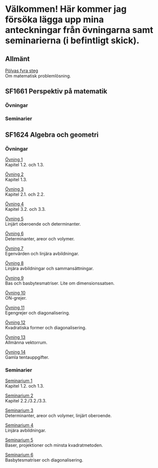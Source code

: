# Välkommen! Här kommer jag försöka lägga upp mina anteckningar från övningarna samt seminarierna (i befintligt skick).

## Allmänt
 
<a href="https://github.com/jonascon/jonascon.github.io/blob/master/polya.pdf">Pòlyas fyra steg</a> <br/> 
Om matematisk problemlösning.

## SF1661 Perspektiv på matematik

### Övningar


### Seminarier

## SF1624 Algebra och geometri
### Övningar
<a href="https://github.com/jonascon/jonascon.github.io/blob/master/%C3%96vning%201.pdf">Övning 1</a> <br/> 
Kapitel 1.2. och 1.3.

<a href="https://github.com/jonascon/jonascon.github.io/blob/master/%C3%96vning%202.pdf">Övning 2</a> <br/> 
Kapitel 1.3.


<a href="https://github.com/jonascon/jonascon.github.io/blob/master/%C3%96vning%203.pdf">Övning 3</a> <br/> 
Kapitel 2.1. och 2.2.


<a href="https://github.com/jonascon/jonascon.github.io/blob/master/%C3%96vning%204.pdf">Övning 4</a> <br/> 
Kapitel 3.2. och 3.3.


<a href="https://github.com/jonascon/jonascon.github.io/blob/master/%C3%96vning%205.pdf">Övning 5</a> <br/> 
Linjärt oberoende och determinanter.


<a href="https://github.com/jonascon/jonascon.github.io/blob/master/%C3%96vning%206.pdf">Övning 6</a> <br/> 
Determinanter, areor och volymer.

<a href="https://github.com/jonascon/jonascon.github.io/blob/master/%C3%96vning%207.pdf">Övning 7</a> <br/> 
Egenvärden och linjära avbildningar.

<a href="https://github.com/jonascon/jonascon.github.io/blob/master/%C3%96vning%208.pdf">Övning 8</a> <br/> 
Linjära avbildningar och sammansättningar.

<a href="https://github.com/jonascon/jonascon.github.io/blob/master/%C3%96vning%209.pdf">Övning 9</a> <br/> 
Bas och basbytesmatriser. Lite om dimensionssatsen. 

<a href="https://github.com/jonascon/jonascon.github.io/blob/master/%C3%96vning%2010.pdf">Övning 10</a> <br/> 
ON-grejer.

<a href="https://github.com/jonascon/jonascon.github.io/blob/master/%C3%96vning%2011.pdf">Övning 11</a> <br/> 
Egengrejer och diagonalisering.

<a href="https://github.com/jonascon/jonascon.github.io/blob/master/%C3%96vning%2012.pdf">Övning 12</a> <br/> 
Kvadratiska former och diagonalisering.

<a href="https://github.com/jonascon/jonascon.github.io/blob/master/%C3%96vning%2013.pdf">Övning 13</a> <br/> 
Allmänna vektorrum.

<a href="https://github.com/jonascon/jonascon.github.io/blob/master/%C3%96vning%2014.pdf">Övning 14</a> <br/> 
Gamla tentauppgifter.


### Seminarier 
<a href="https://github.com/jonascon/jonascon.github.io/blob/master/Seminarie%201.pdf">Seminarium 1</a> <br/> 
Kapitel 1.2. och 1.3.

<a href="https://github.com/jonascon/jonascon.github.io/blob/master/Seminarium%202.pdf">Seminarium 2</a> <br/> 
Kapitel 2.2./3.2./3.3.

<a href="https://github.com/jonascon/jonascon.github.io/blob/master/Seminarium%203.pdf">Seminarium 3</a> <br/> 
Determinanter, areor och volymer, linjärt oberoende.

<a href="https://github.com/jonascon/jonascon.github.io/blob/master/Seminarium%204.pdf">Seminarium 4</a> <br/> 
Linjära avbildningar.

<a href="https://github.com/jonascon/jonascon.github.io/blob/master/Seminarium%205.pdf">Seminarium 5</a> <br/> 
Baser, projektioner och minsta kvadratmetoden.

<a href="https://github.com/jonascon/jonascon.github.io/blob/master/Seminarium%206.pdf">Seminarium 6</a> <br/> 
Basbytesmatriser och diagonalisering.




